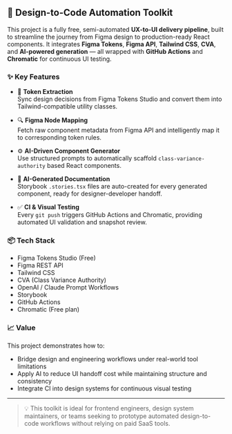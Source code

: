 ## 🚀 Design-to-Code Automation Toolkit

This project is a fully free, semi-automated **UX-to-UI delivery pipeline**, built to streamline the journey from Figma design to production-ready React components. It integrates **Figma Tokens**, **Figma API**, **Tailwind CSS**, **CVA**, and **AI-powered generation** — all wrapped with **GitHub Actions** and **Chromatic** for continuous UI testing.

### ✨ Key Features

- 🧠 **Token Extraction**  
  Sync design decisions from Figma Tokens Studio and convert them into Tailwind-compatible utility classes.

- 🔍 **Figma Node Mapping**  
  Fetch raw component metadata from Figma API and intelligently map it to corresponding token rules.

- ⚙️ **AI-Driven Component Generator**  
  Use structured prompts to automatically scaffold `class-variance-authority` based React components.

- 📘 **AI-Generated Documentation**  
  Storybook `.stories.tsx` files are auto-created for every generated component, ready for designer-developer handoff.

- ✅ **CI & Visual Testing**  
  Every `git push` triggers GitHub Actions and Chromatic, providing automated UI validation and snapshot review.

### 📦 Tech Stack

- Figma Tokens Studio (Free)
- Figma REST API
- Tailwind CSS
- CVA (Class Variance Authority)
- OpenAI / Claude Prompt Workflows
- Storybook
- GitHub Actions
- Chromatic (Free plan)

### 📈 Value

This project demonstrates how to:

- Bridge design and engineering workflows under real-world tool limitations
- Apply AI to reduce UI handoff cost while maintaining structure and consistency
- Integrate CI into design systems for continuous visual testing

---

> 💡 This toolkit is ideal for frontend engineers, design system maintainers, or teams seeking to prototype automated design-to-code workflows without relying on paid SaaS tools.
